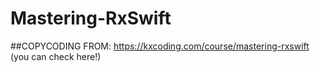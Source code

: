 # Mastering-RxSwift
##COPYCODING 
FROM: https://kxcoding.com/course/mastering-rxswift (you can check here!)
